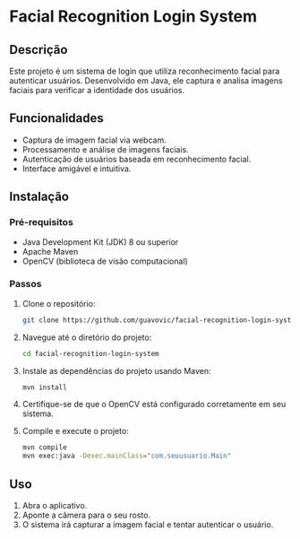 # Facial Recognition Login System

## Descrição
Este projeto é um sistema de login que utiliza reconhecimento facial para autenticar usuários. Desenvolvido em Java, ele captura e analisa imagens faciais para verificar a identidade dos usuários.

## Funcionalidades
- Captura de imagem facial via webcam.
- Processamento e análise de imagens faciais.
- Autenticação de usuários baseada em reconhecimento facial.
- Interface amigável e intuitiva.

## Instalação

### Pré-requisitos
- Java Development Kit (JDK) 8 ou superior
- Apache Maven
- OpenCV (biblioteca de visão computacional)

### Passos
1. Clone o repositório:
    ```sh
    git clone https://github.com/guavovic/facial-recognition-login-system.git
    ```
2. Navegue até o diretório do projeto:
    ```sh
    cd facial-recognition-login-system
    ```
3. Instale as dependências do projeto usando Maven:
    ```sh
    mvn install
    ```
4. Certifique-se de que o OpenCV está configurado corretamente em seu sistema.

5. Compile e execute o projeto:
    ```sh
    mvn compile
    mvn exec:java -Dexec.mainClass="com.seuusuario.Main"
    ```

## Uso
1. Abra o aplicativo.
2. Aponte a câmera para o seu rosto.
3. O sistema irá capturar a imagem facial e tentar autenticar o usuário.
